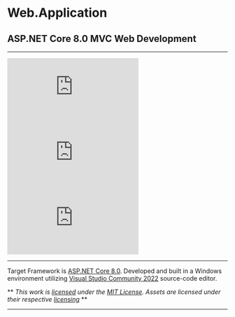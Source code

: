 ﻿# Web.Application
## ASP.NET Core 8.0 MVC Web Development

<hr />

[![GitHub license](https://img.shields.io/github/license/cdcavell/Web.Application)](https://github.com/cdcavell/Web.Application/blob/main/LICENSE)
![GitHub top language](https://img.shields.io/github/languages/top/cdcavell/Web.Application)
![GitHub language count](https://img.shields.io/github/languages/count/cdcavell/Web.Application)

<hr />

Target Framework is [ASP.NET Core 8.0](https://dotnet.microsoft.com/download/dotnet/8.0). 
Developed and built in a Windows environment utilizing 
[Visual Studio Community 2022](https://visualstudio.microsoft.com/vs/) source-code editor. 

**
_This work is [licensed](https://github.com/cdcavell/Web.Application/blob/main/LICENSE) under the
[MIT License](https://opensource.org/licenses/MIT). Assets are licensed under their respective
[licensing](https://github.com/cdcavell/Web.Application/blob/main/ASSETS-LICENSES.md)_
**

<hr />
